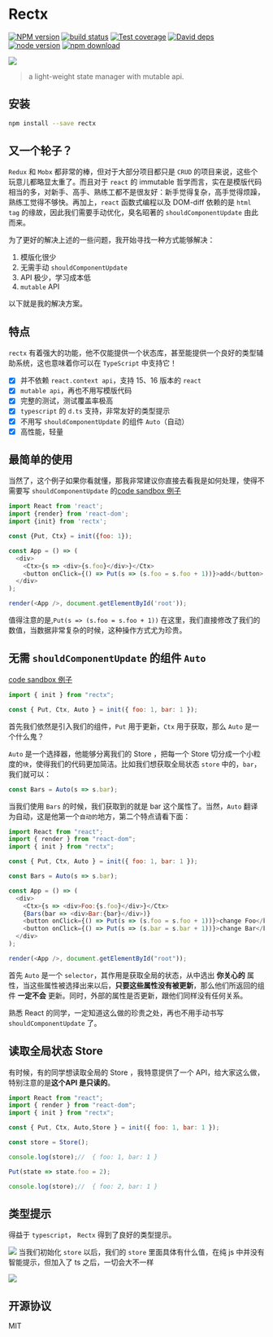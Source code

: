 # Rectx

[![NPM version][npm-image]][npm-url]
[![build status][travis-image]][travis-url]
[![Test coverage][coveralls-image]][coveralls-url]
[![David deps][david-image]][david-url]
[![node version][node-image]][node-url]
[![npm download][download-image]][download-url]

[npm-image]: https://img.shields.io/npm/v/rectx.svg?style=flat-square
[npm-url]: https://npmjs.org/package/rectx
[travis-image]: https://img.shields.io/travis/Foveluy/rectx.svg?style=flat-square
[travis-url]: https://travis-ci.org/Foveluy/rectx
[coveralls-image]: https://img.shields.io/coveralls/Foveluy/rectx.svg?style=flat-square
[coveralls-url]: https://coveralls.io/r/Foveluy/rectx?branch=master
[david-image]: https://img.shields.io/david/Foveluy/rectx.svg?style=flat-square
[david-url]: https://david-dm.org/Foveluy/rectx
[node-image]: https://img.shields.io/badge/node.js-%3E=_8.0-green.svg?style=flat-square
[node-url]: http://nodejs.org/download/
[download-image]: https://img.shields.io/npm/dm/rectx.svg?style=flat-square
[download-url]: https://npmjs.org/package/rectx

![](https://github.com/Foveluy/rectx/blob/master/docs/rectx.png?raw=true)

> a light-weight state manager with mutable api.

## 安装

```bash
npm install --save rectx
```

## 又一个轮子？

`Redux` 和 `Mobx` 都非常的棒，但对于大部分项目都只是 `CRUD` 的项目来说，这些个玩意儿都略显太重了。而且对于 `react` 的 immutable 哲学而言，实在是模版代码相当的多，对新手、高手、熟练工都不是很友好：新手觉得复杂，高手觉得烦躁，熟练工觉得不够快。再加上，`react` 函数式编程以及 DOM-diff 依赖的是 `html tag` 的缘故，因此我们需要手动优化，臭名昭著的 `shouldComponentUpdate` 由此而来。

为了更好的解决上述的一些问题，我开始寻找一种方式能够解决：
1. 模版化很少
2. 无需手动 `shouldComponentUpdate`
3. API 极少，学习成本低
4. `mutable` API

以下就是我的解决方案。


## 特点

`rectx` 有着强大的功能，他不仅能提供一个状态库，甚至能提供一个良好的类型辅助系统，这也意味着你可以在 `TypeScript` 中支持它！

- [x] 并不依赖 `react.context api`，支持 15、16 版本的 `react`
- [x] `mutable api`，再也不用写模版代码
- [x] 完整的测试，测试覆盖率极高
- [x] `typescript` 的 `d.ts` 支持，非常友好的类型提示
- [x] 不用写 `shouldComponentUpdate` 的组件 `Auto`（自动）
- [x] 高性能，轻量

## 最简单的使用

当然了，这个例子如果你看就懂，那我非常建议你直接去看我是如何处理，使得不需要写 `shouldComponentUpdate` 的[code sandbox 例子](https://codesandbox.io/s/ly62j89q39)

```js
import React from 'react';
import {render} from 'react-dom';
import {init} from 'rectx';

const {Put, Ctx} = init({foo: 1});

const App = () => (
  <div>
    <Ctx>{s => <div>{s.foo}</div>}</Ctx>
    <button onClick={() => Put(s => (s.foo = s.foo + 1))}>add</button>
  </div>
);

render(<App />, document.getElementById('root'));
```
值得注意的是,`Put(s => (s.foo = s.foo + 1))` 在这里，我们直接修改了我们的数值，当数据非常复杂的时候，这种操作方式尤为珍贵。


## 无需 `shouldComponentUpdate` 的组件 `Auto`

[code sandbox 例子](https://codesandbox.io/s/ly62j89q39)

```js
import { init } from "rectx";

const { Put, Ctx, Auto } = init({ foo: 1, bar: 1 });
```
首先我们依然是引入我们的组件，`Put` 用于更新，`Ctx` 用于获取，那么 `Auto` 是一个什么鬼？

`Auto` 是一个选择器，他能够分离我们的 Store ，把每一个 Store 切分成一个小粒度的`块`，使得我们的代码更加简洁。比如我们想获取全局状态 `store` 中的，`bar`，我们就可以：
```js
const Bars = Auto(s => s.bar);
```
当我们使用 `Bars` 的时候，我们获取到的就是 bar 这个属性了。当然，`Auto` 翻译为自动，这是他第一个`自动的`地方，第二个特点请看下面：

```js
import React from "react";
import { render } from "react-dom";
import { init } from "rectx";

const { Put, Ctx, Auto } = init({ foo: 1, bar: 1 });

const Bars = Auto(s => s.bar);

const App = () => (
  <div>
    <Ctx>{s => <div>Foo:{s.foo}</div>}</Ctx>
    {Bars(bar => <div>Bar:{bar}</div>)}
    <button onClick={() => Put(s => (s.foo = s.foo + 1))}>change Foo</button>
    <button onClick={() => Put(s => (s.bar = s.bar + 1))}>change Bar</button>
  </div>
);

render(<App />, document.getElementById("root"));
```
首先 `Auto` 是一个 `selector`，其作用是获取全局的状态，从中选出 **你关心的** 属性，当这些属性被选择出来以后，**只要这些属性没有被更新**，那么他们所返回的组件 **一定不会** 更新。同时，外部的属性是否更新，跟他们同样没有任何关系。

熟悉 React 的同学，一定知道这么做的珍贵之处，再也不用手动书写 `shouldComponentUpdate` 了。

## 读取全局状态 Store

有时候，有的同学想读取全局的 Store ，我特意提供了一个 API，给大家这么做，特别注意的是**这个API 是只读的**。

```js
import React from "react";
import { render } from "react-dom";
import { init } from "rectx";

const { Put, Ctx, Auto,Store } = init({ foo: 1, bar: 1 });

const store = Store();

console.log(store);//  { foo: 1, bar: 1 }

Put(state => state.foo = 2);

console.log(store);//  { foo: 2, bar: 1 }

```


## 类型提示

得益于 `typescript`， `Rectx` 得到了良好的类型提示。

![](https://github.com/Foveluy/rectx/blob/master/docs/leixing1.png?raw=true)
当我们初始化 `store` 以后，我们的 `store` 里面具体有什么值，在纯 js 中并没有智能提示，但加入了 ts 之后，一切会大不一样

![](https://github.com/Foveluy/rectx/blob/master/docs/leixing2.png?raw=true)

## 开源协议 

MIT
